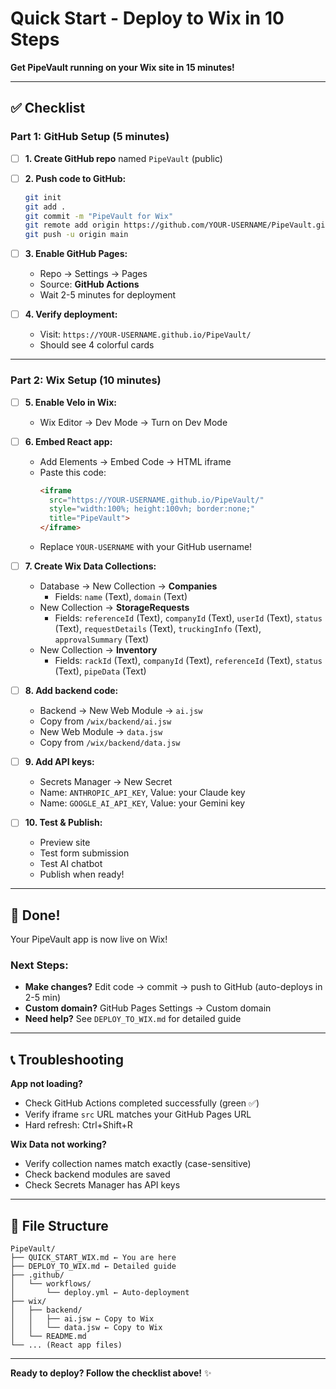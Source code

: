 # Quick Start - Deploy to Wix in 10 Steps

**Get PipeVault running on your Wix site in 15 minutes!**

---

## ✅ Checklist

### Part 1: GitHub Setup (5 minutes)

- [ ] **1. Create GitHub repo** named `PipeVault` (public)

- [ ] **2. Push code to GitHub:**
  ```bash
  git init
  git add .
  git commit -m "PipeVault for Wix"
  git remote add origin https://github.com/YOUR-USERNAME/PipeVault.git
  git push -u origin main
  ```

- [ ] **3. Enable GitHub Pages:**
  - Repo → Settings → Pages
  - Source: **GitHub Actions**
  - Wait 2-5 minutes for deployment

- [ ] **4. Verify deployment:**
  - Visit: `https://YOUR-USERNAME.github.io/PipeVault/`
  - Should see 4 colorful cards

---

### Part 2: Wix Setup (10 minutes)

- [ ] **5. Enable Velo in Wix:**
  - Wix Editor → Dev Mode → Turn on Dev Mode

- [ ] **6. Embed React app:**
  - Add Elements → Embed Code → HTML iframe
  - Paste this code:
    ```html
    <iframe
      src="https://YOUR-USERNAME.github.io/PipeVault/"
      style="width:100%; height:100vh; border:none;"
      title="PipeVault">
    </iframe>
    ```
  - Replace `YOUR-USERNAME` with your GitHub username!

- [ ] **7. Create Wix Data Collections:**
  - Database → New Collection → **Companies**
    - Fields: `name` (Text), `domain` (Text)
  - New Collection → **StorageRequests**
    - Fields: `referenceId` (Text), `companyId` (Text), `userId` (Text), `status` (Text), `requestDetails` (Text), `truckingInfo` (Text), `approvalSummary` (Text)
  - New Collection → **Inventory**
    - Fields: `rackId` (Text), `companyId` (Text), `referenceId` (Text), `status` (Text), `pipeData` (Text)

- [ ] **8. Add backend code:**
  - Backend → New Web Module → `ai.jsw`
  - Copy from `/wix/backend/ai.jsw`
  - New Web Module → `data.jsw`
  - Copy from `/wix/backend/data.jsw`

- [ ] **9. Add API keys:**
  - Secrets Manager → New Secret
  - Name: `ANTHROPIC_API_KEY`, Value: your Claude key
  - Name: `GOOGLE_AI_API_KEY`, Value: your Gemini key

- [ ] **10. Test & Publish:**
  - Preview site
  - Test form submission
  - Test AI chatbot
  - Publish when ready!

---

## 🎉 Done!

Your PipeVault app is now live on Wix!

### Next Steps:

- **Make changes?** Edit code → commit → push to GitHub (auto-deploys in 2-5 min)
- **Custom domain?** GitHub Pages Settings → Custom domain
- **Need help?** See `DEPLOY_TO_WIX.md` for detailed guide

---

## 📞 Troubleshooting

**App not loading?**
- Check GitHub Actions completed successfully (green ✅)
- Verify iframe `src` URL matches your GitHub Pages URL
- Hard refresh: Ctrl+Shift+R

**Wix Data not working?**
- Verify collection names match exactly (case-sensitive)
- Check backend modules are saved
- Check Secrets Manager has API keys

---

## 📁 File Structure

```
PipeVault/
├── QUICK_START_WIX.md ← You are here
├── DEPLOY_TO_WIX.md ← Detailed guide
├── .github/
│   └── workflows/
│       └── deploy.yml ← Auto-deployment
├── wix/
│   ├── backend/
│   │   ├── ai.jsw ← Copy to Wix
│   │   └── data.jsw ← Copy to Wix
│   └── README.md
└── ... (React app files)
```

---

**Ready to deploy? Follow the checklist above!** ✨
